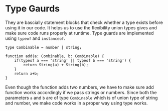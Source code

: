 # Type Gaurds

They are bascially statement blocks that check whether a type exists before using it in our code. It helps us to use the flexibility union types gives and make sure code runs properly at runtime. Type guards are implemented using `typeof` and `instanceof`.

```
type Combinable = number | string;

function add(a: Combinable, b: Combinable) {
    if(typeof a === 'string' || typeof b === 'string') {
        return String(a) + String(b);
    }
    return a+b;
}
```
Even though the function adds two numbers, we have to make sure add function works accordingly if we pass strings or numbers. Since both the parameters `a` and `b` are of type `Combinable` which is of union type of string and number, we make code works in a proper way using type works.
